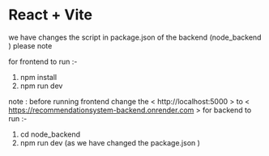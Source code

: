 # React + Vite

we have changes the script in package.json of the backend (node_backend ) please note

for frontend to run :-

1. npm install
2. npm run dev


note : before running frontend change the < http://localhost:5000 > to  < https://recommendationsystem-backend.onrender.com >
for backend to run :-

1. cd node_backend
2. npm run dev 
(as we have changed the package.json )


